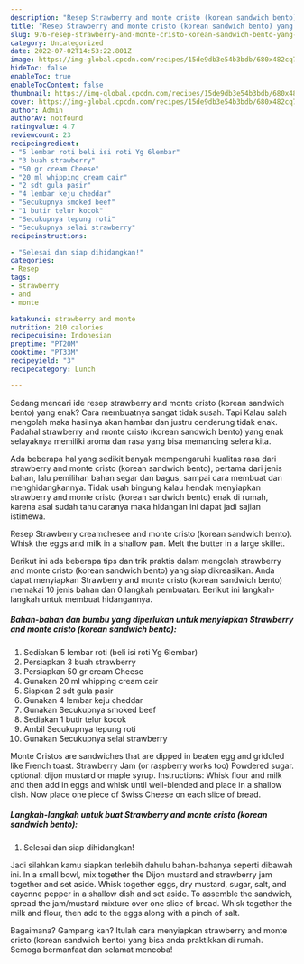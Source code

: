 ```yaml
---
description: "Resep Strawberry and monte cristo (korean sandwich bento) yang Enak Banget"
title: "Resep Strawberry and monte cristo (korean sandwich bento) yang Enak Banget"
slug: 976-resep-strawberry-and-monte-cristo-korean-sandwich-bento-yang-enak-banget
category: Uncategorized
date: 2022-07-02T14:53:22.801Z
image: https://img-global.cpcdn.com/recipes/15de9db3e54b3bdb/680x482cq70/strawberry-and-monte-cristo-korean-sandwich-bento-foto-resep-utama.jpg
hideToc: false
enableToc: true
enableTocContent: false
thumbnail: https://img-global.cpcdn.com/recipes/15de9db3e54b3bdb/680x482cq70/strawberry-and-monte-cristo-korean-sandwich-bento-foto-resep-utama.jpg
cover: https://img-global.cpcdn.com/recipes/15de9db3e54b3bdb/680x482cq70/strawberry-and-monte-cristo-korean-sandwich-bento-foto-resep-utama.jpg
author: Admin
authorAv: notfound
ratingvalue: 4.7
reviewcount: 23
recipeingredient:
- "5 lembar roti beli isi roti Yg 6lembar"
- "3 buah strawberry"
- "50 gr cream Cheese"
- "20 ml whipping cream cair"
- "2 sdt gula pasir"
- "4 lembar keju cheddar"
- "Secukupnya smoked beef"
- "1 butir telur kocok"
- "Secukupnya tepung roti"
- "Secukupnya selai strawberry"
recipeinstructions:

- "Selesai dan siap dihidangkan!"
categories:
- Resep
tags:
- strawberry
- and
- monte

katakunci: strawberry and monte 
nutrition: 210 calories
recipecuisine: Indonesian
preptime: "PT20M"
cooktime: "PT33M"
recipeyield: "3"
recipecategory: Lunch

---
```



Sedang mencari ide resep strawberry and monte cristo (korean sandwich bento) yang enak? Cara membuatnya sangat tidak susah. Tapi Kalau salah mengolah maka hasilnya akan hambar dan justru cenderung tidak enak. Padahal strawberry and monte cristo (korean sandwich bento) yang enak selayaknya memiliki aroma dan rasa yang bisa memancing selera kita.


Ada beberapa hal yang sedikit banyak mempengaruhi kualitas rasa dari strawberry and monte cristo (korean sandwich bento), pertama dari jenis bahan, lalu pemilihan bahan segar dan bagus, sampai cara membuat dan menghidangkannya. Tidak usah bingung kalau hendak menyiapkan strawberry and monte cristo (korean sandwich bento) enak di rumah, karena asal sudah tahu caranya maka hidangan ini dapat jadi sajian istimewa.

Resep Strawberry creamchesee and monte cristo (korean sandwich bento). Whisk the eggs and milk in a shallow pan. Melt the butter in a large skillet.


Berikut ini ada beberapa tips dan trik praktis dalam mengolah strawberry and monte cristo (korean sandwich bento) yang siap dikreasikan. Anda dapat menyiapkan Strawberry and monte cristo (korean sandwich bento) memakai 10 jenis bahan dan 0 langkah pembuatan. Berikut ini langkah-langkah untuk membuat hidangannya.

<!--inarticleads1-->

##### Bahan-bahan dan bumbu yang diperlukan untuk menyiapkan Strawberry and monte cristo (korean sandwich bento):

1. Sediakan 5 lembar roti (beli isi roti Yg 6lembar)
1. Persiapkan 3 buah strawberry
1. Persiapkan 50 gr cream Cheese
1. Gunakan 20 ml whipping cream cair
1. Siapkan 2 sdt gula pasir
1. Gunakan 4 lembar keju cheddar
1. Gunakan Secukupnya smoked beef
1. Sediakan 1 butir telur kocok
1. Ambil Secukupnya tepung roti
1. Gunakan Secukupnya selai strawberry


Monte Cristos are sandwiches that are dipped in beaten egg and griddled like French toast. Strawberry Jam (or raspberry works too) Powdered sugar. optional: dijon mustard or maple syrup. Instructions: Whisk flour and milk and then add in eggs and whisk until well-blended and place in a shallow dish. Now place one piece of Swiss Cheese on each slice of bread. 

<!--inarticleads2-->

##### Langkah-langkah untuk buat Strawberry and monte cristo (korean sandwich bento):


1. Selesai dan siap dihidangkan!

Jadi silahkan kamu siapkan terlebih dahulu bahan-bahanya seperti dibawah ini. In a small bowl, mix together the Dijon mustard and strawberry jam together and set aside. Whisk together eggs, dry mustard, sugar, salt, and cayenne pepper in a shallow dish and set aside. To assemble the sandwich, spread the jam/mustard mixture over one slice of bread. Whisk together the milk and flour, then add to the eggs along with a pinch of salt. 

Bagaimana? Gampang kan? Itulah cara menyiapkan strawberry and monte cristo (korean sandwich bento) yang bisa anda praktikkan di rumah. Semoga bermanfaat dan selamat mencoba!
